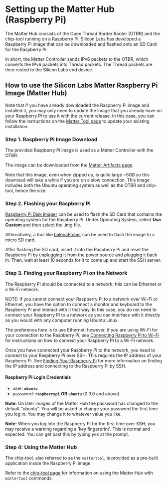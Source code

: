# Setting up the Matter Hub (Raspberry Pi)

The Matter Hub consists of the Open Thread Border Router (OTBR) and the chip-tool running on a Raspberry Pi. Silicon Labs has developed a Raspberry Pi image that can be downloaded and flashed onto an SD Card for the Raspberry Pi.

In short, the Matter Controller sends IPv6 packets to the OTBR, which converts the IPv6 packets into Thread packets. The Thread packets are then routed to the Silicon Labs end device.

## How to use the Silicon Labs Matter Raspberry Pi Image (Matter Hub)

 Note that if you have already downloaded the Raspberry Pi image and installed it, you may only need to update the image that you already have on your Raspberry Pi to use it with the current release. In this case, you can follow the instructions on the [Matter Tool page](chip-tool.md) to update your existing installation.

### Step 1. Raspberry Pi Image Download

The provided Raspberry Pi image is used as a Matter Controller with the OTBR.

The image can be downloaded from the [Matter Artifacts page](/matter/{build-docspace-version}/matter-prerequisites/matter-artifacts).

Note that this image, even when zipped up, is quite large ~5GB so this download will take a while if you are on a slow connection. This image includes both the Ubuntu operating system as well as the OTBR and chip-tool, hence the size.

### Step 2. Flashing your Raspberry Pi

[Raspberry Pi Disk Imager](https://www.raspberrypi.com/software/) can be used to flash the SD Card that contains the operating system for the Raspberry Pi. Under Operating System, select **Use Custom** and then select the .img file.

Alternatively, a tool like [balenaEtcher](https://www.balena.io/etcher/) can be used to flash the image to a micro SD card.

After flashing the SD card, insert it into the Raspberry Pi and reset the Raspberry Pi by unplugging it from the power source and plugging it back in. Then, wait at least 10 seconds for it to come up and start the SSH server.

### Step 3. Finding your Raspberry Pi on the Network

The Raspberry Pi should be connected to a network; this can be Ethernet or a Wi-Fi network.

 NOTE: If you cannot connect your Raspberry Pi to a network over Wi-Fi or Ethernet, you have the option to connect a monitor and keyboard to the Raspberry Pi and interact with it that way. In this case, you do not need to connect your Raspberry Pi to a network as you can interface with it directly as you would with any computer running Ubuntu Linux.

The preference here is to use Ethernet; however, if you are using Wi-Fi for your connection to the Raspberry Pi, see [Connecting Raspberry Pi to Wi-Fi](https://www.raspberrypi.com/documentation/computers/configuration.html#configuring-networking) for instructions on how to connect your Raspberry Pi to a Wi-Fi network.

Once you have connected your Raspberry Pi to the network, you need to connect to your Raspberry Pi over SSH. This requires the IP address of your Raspberry Pi. See [Finding Your Raspberry Pi](/matter/{build-docspace-version}/matter-references/find-raspi) for more information on finding the IP address and connecting to the Raspberry Pi by SSH.

#### Raspberry Pi Login Credentials

- user: **`ubuntu`**
- password: **`raspberrypi`** **OR** **`ubuntu`** (0.3.0 and above)

 **Note:** On later images of the Matter Hub the password has changed to the default "ubuntu". You will be asked to change your password the first time you log in. You may change it to whatever value you like.

 **Note:** When you log into the Raspberry Pi for the first time over SSH, you may receive a warning regarding a 'key fingerprint'. This is normal and expected. You can get past this by typing _yes_ at the prompt.

### Step 4: Using the Matter Hub

The chip-tool, also referred to as the `mattertool`, is provided as a pre-built application inside the Raspberry Pi image.

Refer to the [chip-tool page](./chip-tool.md) for information on using the Matter Hub with `mattertool` commands.
